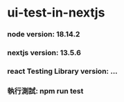 # ui-test-in-nextjs

### node version: 18.14.2

### nextjs version: 13.5.6

### react Testing Library version: ...

### 執行測試: npm run test
